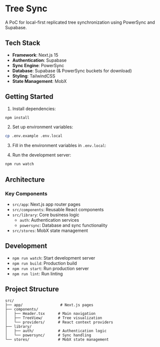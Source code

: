 # Tree Sync

A PoC for local-first replicated tree synchronization using PowerSync and Supabase.

## Tech Stack

- **Framework**: Next.js 15
- **Authentication**: Supabase
- **Sync Engine**: PowerSync
- **Database**: Supabase (& PowerSync buckets for download)
- **Styling**: TailwindCSS
- **State Management**: MobX

## Getting Started

1. Install dependencies:
```bash
npm install
```

2. Set up environment variables:
```bash
cp .env.example .env.local
```

3. Fill in the environment variables in `.env.local`:

4. Run the development server:
```bash
npm run watch
```

## Architecture

### Key Components

- `src/app`: Next.js app router pages
- `src/components`: Reusable React components
- `src/library`: Core business logic
  - `auth`: Authentication services
  - `powersync`: Database and sync functionality
- `src/stores`: MobX state management

## Development

- `npm run watch`: Start development server
- `npm run build`: Production build
- `npm run start`: Run production server
- `npm run lint`: Run linting

## Project Structure

```
src/
├── app/                 # Next.js pages
├── components/
│   ├── Header.tsx      # Main navigation
│   ├── TreeView/       # Tree visualization
│   └── providers/      # React context providers
├── library/
│   ├── auth/           # Authentication logic
│   └── powersync/      # Sync handling
└── stores/             # MobX state management
